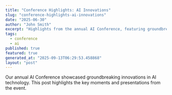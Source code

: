 ```yaml
---
title: "Conference Highlights: AI Innovations"
slug: "conference-highlights-ai-innovations"
date: "2025-06-30"
author: "John Smith"
excerpt: "Highlights from the annual AI Conference, featuring groundbreaking innovations."
tags:
  - conference
  - ai
published: true
featured: true
generated_at: "2025-09-13T06:29:53.458868"
layout: "post"
---
```


Our annual AI Conference showcased groundbreaking innovations in AI technology. This post highlights the key moments and presentations from the event.